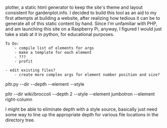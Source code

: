 plotter, a static html generator to keep the site's theme and layout consistent for gardenplot.info.
I decided to build this tool as an aid to my first attempts at building a website, after realizing how tedious it can be to generate all of this static content by hand. 
Since I'm unfamiliar with PHP, and am launching this site on a Raspberry Pi, anyway, I figured I would just take a stab at it in python, for educational purposes.

	To Do:
		- compile list of elements for args
		- make a template for each element
		- ???
		- profit

    - edit existing files?
		- create more complex args for element number position and size?

pltr.py --dir <str> --depth <int> --element <str> --style <str>

pltr --dir wiki/broccoli --depth 2 --style <str> --element jumbotron  --element right-column  

I might be able to eliminate depth with a style source, basically just need some way to line up the appropriate depth for various file locations in the directory tree.